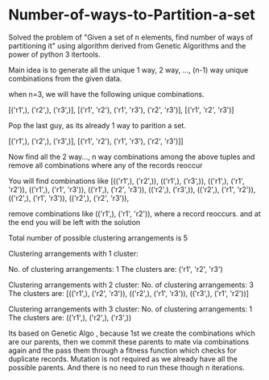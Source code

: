 # Number-of-ways-to-Partition-a-set
Solved the problem of "Given a set of n elements, find number of ways of partitioning it" using algorithm derived from 
Genetic Algorithms and the power of python 3 itertools. 

Main idea is to generate all the unique 1 way, 2 way, ..., (n-1) way unique combinations from the given data. 

when n=3, we will have the following unique combinations.

[('r1',), ('r2',), ('r3',)], [('r1', 'r2'), ('r1', 'r3'), ('r2', 'r3')], [('r1', 'r2', 'r3')]

Pop the last guy, as its already 1 way to parition a set.

[('r1',), ('r2',), ('r3',)], [('r1', 'r2'), ('r1', 'r3'), ('r2', 'r3')]]

Now find all the 2 way..., n way combinations among the above tuples and remove all combinations where any of the records
reoccur

You will find combinations like
[(('r1',), ('r2',)),
  (('r1',), ('r3',)),
  (('r1',), ('r1', 'r2')),
  (('r1',), ('r1', 'r3')),
  (('r1',), ('r2', 'r3')),
  (('r2',), ('r3',)),
  (('r2',), ('r1', 'r2')),
  (('r2',), ('r1', 'r3')),
  (('r2',), ('r2', 'r3')),
  
remove combinations like  (('r1',), ('r1', 'r2')), where a record reoccurs. and at the end you will be left with the solution

Total number of possible clustering arrangements is  5

Clustering arrangements with  1  cluster:

No. of clustering arrangements: 1
The clusters are:
('r1', 'r2', 'r3')

Clustering arrangements with  2  cluster:
No. of clustering arrangements:  3
The clusters are:
[(('r1',), ('r2', 'r3')), (('r2',), ('r1', 'r3')), (('r3',), ('r1', 'r2'))]

Clustering arrangements with  3  cluster:
No. of clustering arrangements:  1
The clusters are:
(('r1',), ('r2',), ('r3',))

Its based on Genetic Algo , because 1st we create the combinations which are our parents, then we commit these parents to
mate via combinations again and the pass them through a fitness function which checks for duplicate records.
Mutation is not required as we already have all the possible parents. And there is no need to run these though n iterations.
